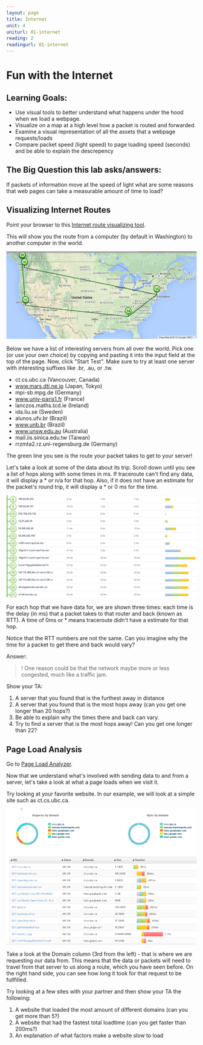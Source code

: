 ```yaml
---
layout: page
title: Internet
unit: 4
uniturl: 01-internet
reading: 2
readingurl: 01-internet
---
```



Fun with the Internet
=========================================

Learning Goals:
---------------
  * Use visual tools to better understand what happens under the hood when we load a webpage.
  * Visualize on a map at a high level how a packet is routed and forwarded.
  * Examine a visual representation of all the assets that a webpage requests/loads
  * Compare packet speed (light speed) to page loading speed (seconds) and be able to explain the descrepency

The Big Question this lab asks/answers:
---------------------------------------
If packets of information move at the speed of light what are some reasons that web pages can take a measurable amount of time to load?

Visualizing Internet Routes
---------------------------
Point your browser to this [Internet route visualizing tool](http://www.monitis.com/traceroute/).

This will show you the route from a computer (by default in Washington) to another computer in the world. 

![trace_route](trace_route.png)

Below we have a list of interesting servers from all over the world. Pick one (or use your own choice) by copying and pasting it into the input field at the top of the page. Now, click "Start Test". Make sure to try at least one server with interesting suffixes like .br, .au, or .tw.

* ct.cs.ubc.ca (Vancouver, Canada)
* www.mars.dti.ne.jp (Japan, Tokyo)
* mpi-sb.mpg.de (Germany)
* www.univ-paris1.fr (France)
* lanczos.maths.tcd.ie (Ireland)
* ida.liu.se (Sweden)
* alunos.ufv.br (Brazil)
* www.unb.br (Brazil)
* www.unsw.edu.au (Australia)
* mail.iis.sinica.edu.tw (Taiwan)
* rrzmta2.rz.uni-regensburg.de (Germany)

The green line you see is the route your packet takes to get to your server!

Let's take a look at some of the data about its trip. Scroll down until you see a list of hops along with some times in ms.
If traceroute can't find any data, it will display a * or n/a for that hop. Also, if it does not have an estimate for the packet's round trip, it will display a * or 0 ms for the time.

![trace_info](route_table.png)

For each hop that we have data for, we are shown three times: each time is the delay (in ms) that a packet takes to that router and back (known as RTT). A time of 0ms or * means traceroute didn't have a estimate for that hop.

Notice that the RTT numbers are not the same. Can you imagine why the time for a packet to get there and back would vary?

Answer:

>! One reason could be that the network maybe more or less congested, much like a traffic jam.

Show your TA:

1. A server that you found that is the furthest away in distance
2. A server that you found that is the most hops away (can you get one longer than 20 hops?)
3. Be able to explain why the times there and back can vary.
4. Try to find a server that is the most hops away! Can you get one longer than 22?

Page Load Analysis
------------------

Go to [Page Load Analyzer](http://www.monitis.com/pageload/).

Now that we understand what's involved with sending data to and from a server, let's take a look at what a page loads when we visit it.

Try looking at your favorite website. In our example, we will look at a simple site such as ct.cs.ubc.ca. 

![simple_site](simple_site.png)

Take a look at the Domain column (3rd from the left) - that is where we are requesting our data from.
This means that the data or packets will need to travel from that server to us along a route, which you have seen before.
On the right hand side, you can see how long it took for that request to be fullfilled.

Try looking at a few sites with your partner and then show your TA the following:

1. A website that loaded the most amount of different domains (can you get more than 5?)
2. A website that had the fastest total loadtime (can you get faster than 200ms?)
3. An explanation of what factors make a website slow to load
